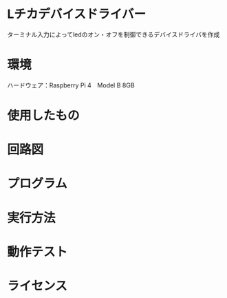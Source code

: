 # Lチカデバイスドライバー
ターミナル入力によってledのオン・オフを制御できるデバイスドライバを作成  
# 環境
ハードウェア：Raspberry Pi 4　Model B 8GB

# 使用したもの
# 回路図
# プログラム
# 実行方法
# 動作テスト
# ライセンス
